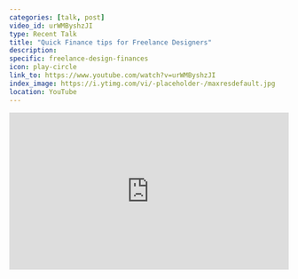 ```yaml
---
categories: [talk, post]
video_id: urWMByshzJI
type: Recent Talk
title: "Quick Finance tips for Freelance Designers"
description:
specific: freelance-design-finances
icon: play-circle
link_to: https://www.youtube.com/watch?v=urWMByshzJI
index_image: https://i.ytimg.com/vi/-placeholder-/maxresdefault.jpg
location: YouTube
---
```

<style>.embed-container { position: relative; padding-bottom: 56.25%; height: 0; overflow: hidden; max-width: 100%; } .embed-container iframe, .embed-container object, .embed-container embed { position: absolute; top: 0; left: 0; width: 100%; height: 100%; }</style><div class='embed-container'><iframe width="560" height="315" src="https://www.youtube.com/embed/{{ page.id }}" frameborder="0" allow="accelerometer; autoplay; encrypted-media; gyroscope; picture-in-picture" allowfullscreen></iframe></div>
